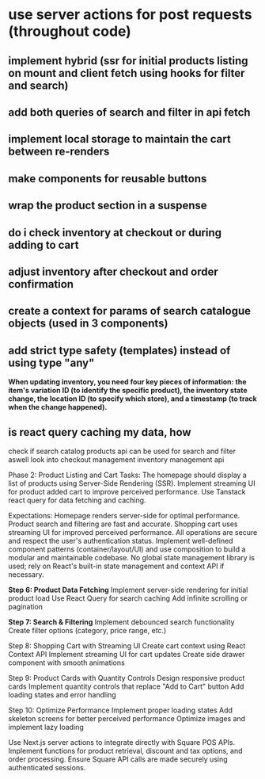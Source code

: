 # use server actions for post requests (throughout code)

## implement hybrid (ssr for initial products listing on mount and client fetch using hooks for filter and search)

## add both queries of search and filter in api fetch

## implement local storage to maintain the cart between re-renders

## make components for reusable buttons

## wrap the product section in a suspense

## do i check inventory at checkout or during adding to cart

## adjust inventory after checkout and order confirmation

## create a context for params of search catalogue objects (used in 3 components)

## add strict type safety (templates) instead of using type "any"



**When updating inventory, you need four key pieces of information: the item's variation ID (to identify the specific product), the inventory state change, the location ID (to specify which store), and a timestamp (to track when the change happened).**



## is react query caching my data, how

check if search catalog products api can be used for search and filter aswell
look into checkout management
inventory management api

Phase 2: Product Listing and Cart
Tasks:
The homepage should display a list of products using Server-Side Rendering (SSR).
Implement streaming UI for product added cart to improve perceived performance.
Use Tanstack react query for data fetching and caching.

Expectations:
Homepage renders server-side for optimal performance.
Product search and filtering are fast and accurate.
Shopping cart uses streaming UI for improved perceived performance.
All operations are secure and respect the user's authentication status.
Implement well-defined component patterns (container/layout/UI) and use composition to build a modular and maintainable codebase.
No global state management library is used; rely on React's built-in state management and context API if necessary.

**Step 6: Product Data Fetching**
Implement server-side rendering for initial product load
Use React Query for search caching
Add infinite scrolling or pagination

**Step 7: Search & Filtering**
Implement debounced search functionality
Create filter options (category, price range, etc.)

Step 8: Shopping Cart with Streaming UI
Create cart context using React Context API
Implement streaming UI for cart updates
Create side drawer component with smooth animations

Step 9: Product Cards with Quantity Controls
Design responsive product cards
Implement quantity controls that replace "Add to Cart" button
Add loading states and error handling

Step 10: Optimize Performance
Implement proper loading states
Add skeleton screens for better perceived performance
Optimize images and implement lazy loading

Use Next.js server actions to integrate directly with Square POS APIs.
Implement functions for product retrieval, discount and tax options, and order processing.
Ensure Square API calls are made securely using authenticated sessions.

